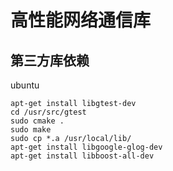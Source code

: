 高性能网络通信库
====

第三方库依赖
----

ubuntu

```
apt-get install libgtest-dev
cd /usr/src/gtest
sudo cmake .
sudo make
sudo cp *.a /usr/local/lib/
apt-get install libgoogle-glog-dev
apt-get install libboost-all-dev
```
